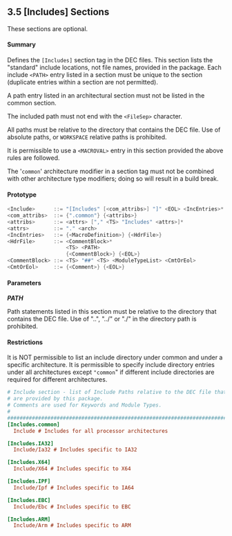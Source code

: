 <!--- @file
  3.5 [Includes] Sections

  Copyright (c) 2007-2017, Intel Corporation. All rights reserved.<BR>

  Redistribution and use in source (original document form) and 'compiled'
  forms (converted to PDF, epub, HTML and other formats) with or without
  modification, are permitted provided that the following conditions are met:

  1) Redistributions of source code (original document form) must retain the
     above copyright notice, this list of conditions and the following
     disclaimer as the first lines of this file unmodified.

  2) Redistributions in compiled form (transformed to other DTDs, converted to
     PDF, epub, HTML and other formats) must reproduce the above copyright
     notice, this list of conditions and the following disclaimer in the
     documentation and/or other materials provided with the distribution.

  THIS DOCUMENTATION IS PROVIDED BY TIANOCORE PROJECT "AS IS" AND ANY EXPRESS OR
  IMPLIED WARRANTIES, INCLUDING, BUT NOT LIMITED TO, THE IMPLIED WARRANTIES OF
  MERCHANTABILITY AND FITNESS FOR A PARTICULAR PURPOSE ARE DISCLAIMED. IN NO
  EVENT SHALL TIANOCORE PROJECT  BE LIABLE FOR ANY DIRECT, INDIRECT, INCIDENTAL,
  SPECIAL, EXEMPLARY, OR CONSEQUENTIAL DAMAGES (INCLUDING, BUT NOT LIMITED TO,
  PROCUREMENT OF SUBSTITUTE GOODS OR SERVICES; LOSS OF USE, DATA, OR PROFITS;
  OR BUSINESS INTERRUPTION) HOWEVER CAUSED AND ON ANY THEORY OF LIABILITY,
  WHETHER IN CONTRACT, STRICT LIABILITY, OR TORT (INCLUDING NEGLIGENCE OR
  OTHERWISE) ARISING IN ANY WAY OUT OF THE USE OF THIS DOCUMENTATION, EVEN IF
  ADVISED OF THE POSSIBILITY OF SUCH DAMAGE.

-->

## 3.5 [Includes] Sections

These sections are optional.

#### Summary

Defines the `[Includes]` section tag in the DEC files. This section lists the
"standard" include locations, not file names, provided in the package. Each
include `<PATH>` entry listed in a section must be unique to the section
(duplicate entries within a section are not permitted).

A path entry listed in an architectural section must not be listed in the
common section.

The included path must not end with the `<FileSep>` character.

All paths must be relative to the directory that contains the DEC file. Use of
absolute paths, or `WORKSPACE` relative paths is prohibited.

It is permissible to use a `<MACROVAL>` entry in this section provided the
above rules are followed.

The '`common`' architecture modifier in a section tag must not be combined with
other architecture type modifiers; doing so will result in a build break.

#### Prototype

```c
<Include>      ::= "[Includes" [<com_attribs>] "]" <EOL> <IncEntries>*
<com_attribs>  ::= {".common"} {<attribs>}
<attribs>      ::= <attrs> ["," <TS> "Includes" <attrs>]*
<attrs>        ::= "." <arch>
<IncEntries>   ::= {<MacroDefinition>} {<HdrFile>}
<HdrFile>      ::= <CommentBlock>*
                   <TS> <PATH>
                   {<CommentBlock>} {<EOL>}
<CommentBlock> ::= <TS> "##" <TS> <ModuleTypeList> <CmtOrEol>
<CmtOrEol>     ::= {<Comment>} {<EOL>}
```

#### Parameters

**_PATH_**

Path statements listed in this section must be relative to the directory that
contains the DEC file. Use of "..", "../" or "./" in the directory path is
prohibited.

#### Restrictions

It is NOT permissible to list an include directory under common and under a
specific architecture. It is permissible to specify include directory entries
under all architectures except `"common`" if different include directories are
required for different architectures.

```ini
# Include section - list of Include Paths relative to the DEC file that
# are provided by this package.
# Comments are used for Keywords and Module Types.
#
#######################################################################
[Includes.common]
  Include # Includes for all processor architectures

[Includes.IA32]
  Include/Ia32 # Includes specific to IA32

[Includes.X64]
  Include/X64 # Includes specific to X64

[Includes.IPF]
  Include/Ipf # Includes specific to IA64

[Includes.EBC]
  Include/Ebc # Includes specific to EBC

[Includes.ARM]
  Include/Arm # Includes specific to ARM
```
